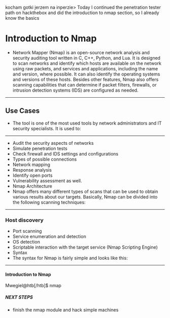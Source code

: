  kocham gotki jerzem na inperzie> Today I continued the penetration tester path on hackthebox and did the introduction to nmap section, so I already know the basics
# Introduction to Nmap
- Network Mapper (Nmap) is an open-source network analysis and security auditing tool written in C, C++, Python, and Lua. It is designed to scan networks and identify which hosts are available on the network using raw packets, and services and applications, including the name and version, where possible. It can also identify the operating systems and versions of these hosts. Besides other features, Nmap also offers scanning capabilities that can determine if packet filters, firewalls, or intrusion detection systems (IDS) are configured as needed.
---
## Use Cases
- The tool is one of the most used tools by network administrators and IT security specialists. It is used to:
---
- Audit the security aspects of networks
- Simulate penetration tests
- Check firewall and IDS settings and configurations
- Types of possible connections
- Network mapping
- Response analysis
- Identify open ports
- Vulnerability assessment as well.
- Nmap Architecture
- Nmap offers many different types of scans that can be used to obtain various results about our targets. Basically, Nmap can be divided into the following scanning techniques:
---
### Host discovery
- Port scanning
- Service enumeration and detection
- OS detection
- Scriptable interaction with the target service (Nmap Scripting Engine)
- Syntax
- The syntax for Nmap is fairly simple and looks like this:
---
#### Introduction to Nmap
Mwegiel@htb[/htb]$ nmap <scan types> <options> <target>

##### NEXT STEPS
- finish the nmap module and hack simple machines
